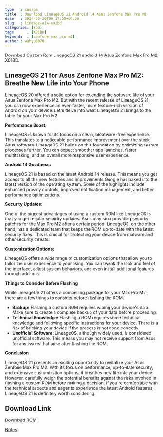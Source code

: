 ```yaml
---
type   : cusrom
title  : Download LineageOS 21 Android 14 Asus Zenfone Max Pro M2
date   : 2024-05-20T09:17:35+07:00
slug   : lineage-a14-x01bd
categories: [rom]
tags      : [X01BD]
keywords  : [zenfone max pro m2]
author : wahyu6070
---
```


Download Custom Rom LineageOS 21 android 14 Asus Zenfone Max Pro M2 X01BD.


## LineageOS 21 for Asus Zenfone Max Pro M2: Breathe New Life into Your Phone

LineageOS 20 offered a solid option for extending the software life of your Asus Zenfone Max Pro M2. But with the recent release of LineageOS 21, you can now experience an even faster, more feature-rich version of Android on your device. Let's delve into what LineageOS 21 brings to the table for your Max Pro M2.

**Performance Boost:**

LineageOS is known for its focus on a clean, bloatware-free experience. This translates to a noticeable performance improvement over the stock Asus software. LineageOS 21 builds on this foundation by optimizing system processes further. You can expect smoother app launches, faster multitasking, and an overall more responsive user experience.

**Android 14 Goodness:**

LineageOS 21 is based on the latest Android 14 release. This means you get access to all the new features and improvements Google has baked into the latest version of the operating system.  Some of the highlights include enhanced privacy controls, improved notification management, and better performance optimizations.

**Security Updates:**

One of the biggest advantages of using a custom ROM like LineageOS is that you get regular security updates. Asus may stop providing security patches for the Max Pro M2 after a certain period. LineageOS, on the other hand, has a dedicated team that keeps the ROM up-to-date with the latest security fixes. This is crucial for protecting your device from malware and other security threats.

**Customization Options:**

LineageOS offers a wide range of customization options that allow you to tailor the user experience to your liking. You can tweak the look and feel of the interface, adjust system behaviors, and even install additional features through add-ons.

**Things to Consider Before Flashing**

While LineageOS 21 offers a compelling package for your Max Pro M2, there are a few things to consider before flashing the ROM.

* **Backup:** Flashing a custom ROM requires wiping your device's data. Make sure to create a complete backup of your data before proceeding.
* **Technical Knowledge:** Flashing a ROM requires some technical knowledge and following specific instructions for your device.  There is a risk of bricking your device if the process is not done correctly.
* **Unofficial Software:** LineageOS, although widely used, is considered unofficial software. This means you may not receive support from Asus for any issues that arise after flashing the ROM.

**Conclusion**

LineageOS 21 presents an exciting opportunity to revitalize your Asus Zenfone Max Pro M2. With its focus on performance, up-to-date security, and extensive customization options, it breathes new life into your device. However, carefully weigh the potential benefits against the risks involved in flashing a custom ROM before making a decision.  If you're comfortable with the technical aspects and eager to experience the latest Android features, LineageOS 21 is definitely worth considering. 

## Download Link
[Download ROM](https://telegram.me/DarshanCloudTesting/14844)

[Notes](https://telegra.ph/Changlogs-02-20)
